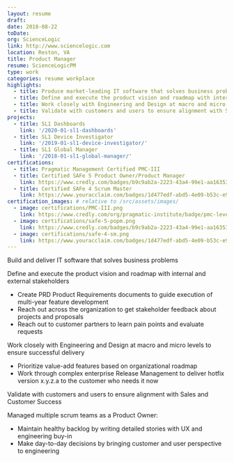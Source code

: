 ```yaml
---
layout: resume
draft:
date: 2018-08-22
toDate:
org: ScienceLogic
link: http://www.sciencelogic.com
location: Reston, VA
title: Product Manager
resume: ScienceLogicPM
type: work
categories: resume workplace
highlights:
  - title: Produce market-leading IT software that solves business problems
  - title: Define and execute the product vision and roadmap with internal and external stakeholders
  - title: Work closely with Engineering and Design at macro and micro levels to ensure successful delivery
  - title: Validate with customers and users to ensure alignment with Sales and Customer Success
projects:
  - title: SL1 Dashboards
    link: '/2020-01-sl1-dashboards'
  - title: SL1 Device Investigator
    link: '/2019-01-sl1-device-investigator/'
  - title: SL1 Global Manager
    link: '/2018-01-sl1-global-manager/'
certifications:
  - title: Pragmatic Management Certified PMC-III
  - title: Certified SAFe 5 Product Owner/Product Manager
    link: https://www.credly.com/badges/b9c9ab2a-2223-43a4-99e1-aa16353285ff/public_url
  - title: Certified SAFe 4 Scrum Master
    link: https://www.youracclaim.com/badges/1d477edf-abd5-4e09-b53c-e947faf1c809/linked_in_profile
certification_images: # relative to /src/assets/images/
  - image: certifications/PMC-III.png
    link: https://www.credly.com/org/pragmatic-institute/badge/pmc-level-iii
  - image: certifications/safe-5-popm.png
    link: https://www.credly.com/badges/b9c9ab2a-2223-43a4-99e1-aa16353285ff/public_url
  - image: certifications/safe-4-sm.png
    link: https://www.youracclaim.com/badges/1d477edf-abd5-4e09-b53c-e947faf1c809/linked_in_profile
---
```


Build and deliver IT software that solves business problems

Define and execute the product vision and roadmap with internal and external stakeholders

- Create <span class="skill">PRD</span> Product Requirements documents to guide execution of multi-year feature development
- Reach out across the organization to get stakeholder feedback about projects and proposals
- Reach out to customer partners to learn pain points and evaluate requests

Work closely with Engineering and Design at macro and micro levels to ensure successful delivery

- Prioritize value-add features based on organizational roadmap
- Work through complex enterprise <span class="skill">Release Management</span> to deliver hotfix version x.y.z.a to the customer who needs it now

<span class="skill">Validate</span> with customers and users to ensure alignment with Sales and Customer Success

Managed multiple scrum teams as a Product Owner:

- Maintain healthy <span class="skill">backlog</span> by writing detailed stories with UX and engineering buy-in
- Make day-to-day decisions by bringing customer and user perspective to engineering
